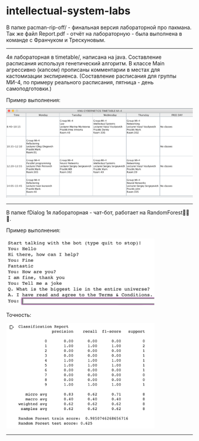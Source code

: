 # intellectual-system-labs

В папке pacman-rip-off/ - финальная версия лабораторной про пакмана. Так же файл Report.pdf - отчёт на лабораторную - была выполнена в команде с Франчуком и Трескуновым. 

 ___________________________________________________________________________________

4я лабораторная в timetable/, написана на java. Составление расписания используя генетический алгоритм.
В классе Main агрессивно (капсом) прописаны комментарии в местах для кастомизации экспириенса.
(Составление расписания для группы МИ-4, по примеру реального расписания, пятница - день самоподготовки.)

Пример выполнения:

<img src="ex1.png" width="700" alt="example"/>

 ___________________________________________________________________________________
 

В папке fDialog 1я лабораторная - чат-бот, работает на RandomForest🌲🌲🌲.

Пример выполнения:

<img src="ex_1.png" width="400" alt="example"/>


Точность:

<img src="ex_2.png" width="400" alt="example"/>

 ___________________________________________________________________________________
 
 
